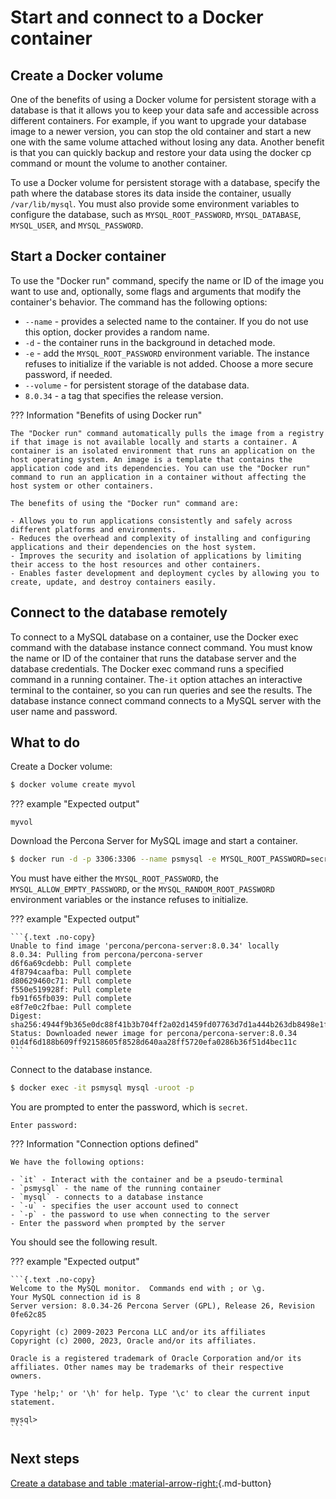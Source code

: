 # Start and connect to a Docker container

## Create a Docker volume

One of the benefits of using a Docker volume for persistent storage with a database is that it allows you to keep your data safe and accessible across different containers. For example, if you want to upgrade your database image to a newer version, you can stop the old container and start a new one with the same volume attached without losing any data. Another benefit is that you can quickly backup and restore your data using the docker cp command or mount the volume to another container.

To use a Docker volume for persistent storage with a database, specify the path where the database stores its data inside the container, usually `/var/lib/mysql`. You must also provide some environment variables to configure the database, such as `MYSQL_ROOT_PASSWORD`, `MYSQL_DATABASE`, `MYSQL_USER`, and `MYSQL_PASSWORD`. 

## Start a Docker container

To use the "Docker run" command, specify the name or ID of the image you want to use and, optionally, some flags and arguments that modify the container's behavior. The command has the following options:

* `--name` - provides a selected name to the container. If you do not use this option, docker provides a random name.
* `-d` - the container runs in the background in detached mode.
* `-e` - add the `MYSQL_ROOT_PASSWORD` environment variable. The instance refuses to initialize if the variable is not added. Choose a more secure password, if needed.
* `--volume` - for persistent storage of the database data.
* `8.0.34` - a tag that specifies the release version.

??? Information "Benefits of using Docker run"

    The "Docker run" command automatically pulls the image from a registry if that image is not available locally and starts a container. A container is an isolated environment that runs an application on the host operating system. An image is a template that contains the application code and its dependencies. You can use the "Docker run" command to run an application in a container without affecting the host system or other containers.

    The benefits of using the "Docker run" command are:

    - Allows you to run applications consistently and safely across different platforms and environments.
    - Reduces the overhead and complexity of installing and configuring applications and their dependencies on the host system.
    - Improves the security and isolation of applications by limiting their access to the host resources and other containers.
    - Enables faster development and deployment cycles by allowing you to create, update, and destroy containers easily.

## Connect to the database remotely

To connect to a MySQL database on a container, use the Docker exec command with the database instance connect command. You must know the name or ID of the container that runs the database server and the database credentials. The Docker exec command runs a specified command in a running container. The`-it` option attaches an interactive terminal to the container, so you can run queries and see the results. The database instance connect command connects to a MySQL server with the user name and password.

## What to do

Create a Docker volume:

```{.bash data-prompt="$"}
$ docker volume create myvol
```

??? example "Expected output"

  ```{.text .no-copy}
  myvol
  ```

Download the Percona Server for MySQL image and start a container.

```{.bash data-prompt="$"}
$ docker run -d -p 3306:3306 --name psmysql -e MYSQL_ROOT_PASSWORD=secret -v myvol:/var/lib/mysql percona/percona-server:8.0.34
```

You must have either the `MYSQL_ROOT_PASSWORD`, the `MYSQL_ALLOW_EMPTY_PASSWORD`, or the `MYSQL_RANDOM_ROOT_PASSWORD` environment variables or the instance refuses to initialize.

??? example "Expected output"

    ```{.text .no-copy}
    Unable to find image 'percona/percona-server:8.0.34' locally
    8.0.34: Pulling from percona/percona-server
    d6f6a69cdebb: Pull complete
    4f8794caafba: Pull complete
    d80629460c71: Pull complete
    f550e519928f: Pull complete
    fb91f65fb039: Pull complete
    e8f7e0c2fbae: Pull complete
    Digest: sha256:4944f9b365e0dc88f41b3b704ff2a02d1459fd07763d7d1a444b263db8498e1f
    Status: Downloaded newer image for percona/percona-server:8.0.34
    01d4f6d188b609ff92158605f8528d640aa28ff5720efa0286b36f51d4bec11c
    ```

Connect to the database instance.

```{.bash data-prompt="$"}
$ docker exec -it psmysql mysql -uroot -p
```

You are prompted to enter the password, which is `secret`.

```{.text .no-copy}
Enter password:
```

??? Information "Connection options defined"

    We have the following options:

    - `it` - Interact with the container and be a pseudo-terminal
    - `psmysql` - the name of the running container
    - `mysql` - connects to a database instance
    - `-u` - specifies the user account used to connect
    - `-p` - the password to use when connecting to the server
    - Enter the password when prompted by the server

You should see the following result.

??? example "Expected output"

    ```{.text .no-copy}
    Welcome to the MySQL monitor.  Commands end with ; or \g.
    Your MySQL connection id is 8
    Server version: 8.0.34-26 Percona Server (GPL), Release 26, Revision 0fe62c85

    Copyright (c) 2009-2023 Percona LLC and/or its affiliates
    Copyright (c) 2000, 2023, Oracle and/or its affiliates.

    Oracle is a registered trademark of Oracle Corporation and/or its
    affiliates. Other names may be trademarks of their respective
    owners.

    Type 'help;' or '\h' for help. Type '\c' to clear the current input statement.

    mysql>
    ```

## Next steps

[Create a database and table :material-arrow-right:](quickstart-database.md){.md-button}


[Percona Server for MySQL documentation]: https://docs.percona.com/percona-server/8.0/